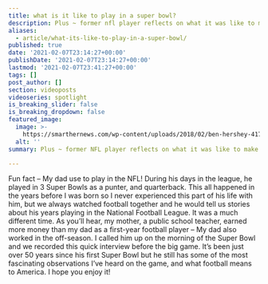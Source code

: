 ```yaml
---
title: what is it like to play in a super bowl?
description: Plus ~ former nfl player reflects on what it was like to make $10 a day!
aliases:
  - article/what-its-like-to-play-in-a-super-bowl/
published: true
date: '2021-02-07T23:14:27+00:00'
publishDate: '2021-02-07T23:14:27+00:00'
lastmod: '2021-02-07T23:41:27+00:00'
tags: []
post_author: []
section: videoposts
videoseries: spotlight
is_breaking_slider: false
is_breaking_dropdown: false
featured_image:
  image: >-
    https://smarthernews.com/wp-content/uploads/2018/02/ben-hershey-417746-1024x680.jpg
  alt: ''
summary: Plus ~ former NFL player reflects on what it was like to make $10 a day!

---
```

Fun fact – My dad use to play in the NFL! During his days in the league, he played in 3 Super Bowls as a punter, and quarterback. This all happened in the years before I was born so I never experienced this part of his life with him, but we always watched football together and he would tell us stories about his years playing in the National Football League. It was a much different time. As you’ll hear, my mother, a public school teacher, earned more money than my dad as a first-year football player – My dad also worked in the off-season. I called him up on the morning of the Super Bowl and we recorded this quick interview before the big game. It’s been just over 50 years since his first Super Bowl but he still has some of the most fascinating observations I’ve heard on the game, and what football means to America. I hope you enjoy it!